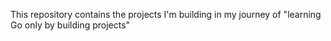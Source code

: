 This repository contains the projects I'm building in my journey of "learning Go only by building projects"
